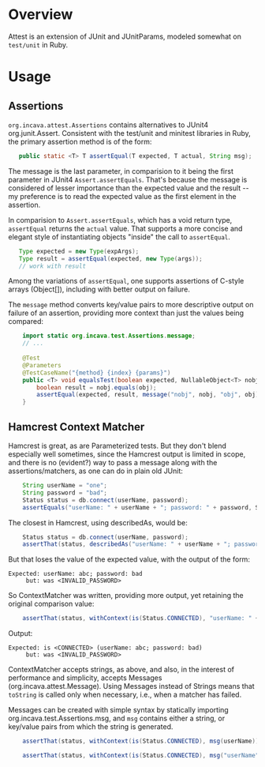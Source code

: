 # Overview

Attest is an extension of JUnit and JUnitParams, modeled somewhat on `test/unit` in Ruby.

# Usage

## Assertions

`org.incava.attest.Assertions` contains alternatives to JUnit4 org.junit.Assert. Consistent with the
test/unit and minitest libraries in Ruby, the primary assertion method is of the form:

```java
   public static <T> T assertEqual(T expected, T actual, String msg);
```

The message is the last parameter, in comparision to it being the first parameter in JUnit4
`Assert.assertEquals`. That's because the message is considered of lesser importance than the
expected value and the result -- my preference is to read the expected value as the first element in
the assertion.

In comparision to `Assert.assertEquals`, which has a void return type, `assertEqual` returns the
`actual` value. That supports a more concise and elegant style of instantiating objects "inside" the
call to `assertEqual`.

```java
   Type expected = new Type(expArgs);
   Type result = assertEqual(expected, new Type(args));
   // work with result
```

Among the variations of `assertEqual`, one supports assertions of C-style arrays (Object[]),
including with better output on failure.

The `message` method converts key/value pairs to more descriptive output on failure of an assertion,
providing more context than just the values being compared:

```java
    import static org.incava.test.Assertions.message;
    // ...
    
    @Test
    @Parameters
    @TestCaseName("{method} {index} {params}")
    public <T> void equalsTest(boolean expected, NullableObject<T> nobj, Object obj) {
        boolean result = nobj.equals(obj);
        assertEqual(expected, result, message("nobj", nobj, "obj", obj));
    }
```

## Hamcrest Context Matcher

Hamcrest is great, as are Parameterized tests. But they don't blend especially well sometimes, since
the Hamcrest output is limited in scope, and there is no (evident?) way to pass a message along with
the assertions/matchers, as one can do in plain old JUnit:

```java
    String userName = "one";
    String password = "bad";
    Status status = db.connect(userName, password);
    assertEquals("userName: " + userName + "; password: " + password, Status.CONNECTED, status);
```

The closest in Hamcrest, using describedAs, would be:

```java
    Status status = db.connect(userName, password);
    assertThat(status, describedAs("userName: " + userName + "; password: " + password, is(Status.CONNECTED));
```

But that loses the value of the expected value, with the output of the form:

```
Expected: userName: abc; password: bad
     but: was <INVALID_PASSWORD>
```

So ContextMatcher was written, providing more output, yet retaining the original comparison value:


```java
    assertThat(status, withContext(is(Status.CONNECTED), "userName: " + userName + "; password: " + password));
```

Output:

```
Expected: is <CONNECTED> (userName: abc; password: bad)
     but: was <INVALID_PASSWORD>

```

ContextMatcher accepts strings, as above, and also, in the interest of performance and simplicity,
accepts Messages (org.incava.attest.Message). Using Messages instead of Strings means that
`toString` is called only when necessary, i.e., when a matcher has failed.

Messages can be created with simple syntax by statically importing org.incava.test.Assertions.msg,
and `msg` contains either a string, or key/value pairs from which the string is generated.

```java
    assertThat(status, withContext(is(Status.CONNECTED), msg(userName)));
```

```java
    assertThat(status, withContext(is(Status.CONNECTED), msg("userName", userName, "password", password)));
```
